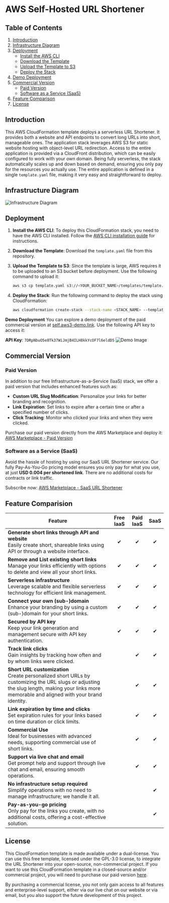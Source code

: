 # AWS Self-Hosted URL Shortener

## Table of Contents
1. [Introduction](#introduction)
2. [Infrastructure Diagram](#infrastructure-diagram)
3. [Deployment](#deployment)
   - [Install the AWS CLI](#install-the-aws-cli)
   - [Download the Template](#download-the-template)
   - [Upload the Template to S3](#upload-the-template-to-s3)
   - [Deploy the Stack](#deploy-the-stack)
4. [Demo Deployment](#demo-deployment)
5. [Commercial Version](#commercial-version)
   - [Paid Version](#paid-version)
   - [Software as a Service (SaaS)](#software-as-a-service-saas)
6. [Feature Comparison](#feature-comparison)
7. [License](#license)


## Introduction
This AWS CloudFormation template deploys a serverless URL Shortener. It provides both a website and API endpoints to convert long URLs into short, manageable ones. The application stack leverages AWS S3 for static website hosting with object-level URL redirection. Access to the entire application is provided via a CloudFront distribution, which can be easily configured to work with your own domain. Being fully serverless, the stack automatically scales up and down based on demand, ensuring you only pay for the resources you actually use. The entire application is defined in a single `template.yaml` file, making it very easy and straightforward to deploy.

## Infrastructure Diagram
![Infrastructure Diagram](https://cdn.silverlining.cloud/cloudformation-url-shortener/aws-self-hosted-url-shortener-github.png)

## Deployment
1. **Install the AWS CLI**: To deploy this CloudFormation stack, you need to have the AWS CLI installed. Follow the [AWS CLI installation guide](https://docs.aws.amazon.com/cli/latest/userguide/getting-started-install.html) for instructions.

2. **Download the Template**: Download the `template.yaml` file from this repository.

3. **Upload the Template to S3**: Since the template is large, AWS requires it to be uploaded to an S3 bucket before deployment. Use the following command to upload it:

    ```bash
    aws s3 cp template.yaml s3://<YOUR_BUCKET_NAME>/templates/template.yaml
    ```

4. **Deploy the Stack**: Run the following command to deploy the stack using CloudFormation:

    ```bash
    aws cloudformation create-stack --stack-name <STACK_NAME> --template-url https://<YOUR_BUCKET_NAME>.s3.amazonaws.com/templates/template.yaml --capabilities CAPABILITY_NAMED_IAM --region <REGION>
    ```

**Demo Deployment**
You can explore a demo deployment of the paid commercial version at [self.aws3-demo.link](https://self.aws3-demo.link). Use the following API key to access it:

**API Key**: `7DRpNbuO5e8Tk37WiJmjB4ILH8kkYcOF7l6eldD5`
![Demo Image](https://cdn.silverlining.cloud/cloudformation-url-shortener/aws3-self-hosted.png)

## Commercial Version
### Paid Version

In addition to our free Infrastructure-as-a-Service (IaaS) stack, we offer a paid version that includes enhanced features such as:

- **Custom URL Slug Modification**: Personalize your links for better branding and recognition.
- **Link Expiration**: Set links to expire after a certain time or after a specified number of clicks.
- **Click Tracking**: Monitor who clicked your links and when they were clicked.

Purchase our paid version directly from the AWS Marketplace and deploy it: [AWS Marketplace - Paid Version](https://aws.amazon.com/marketplace/pp/prodview-y3fqwgluejol6)

### Software as a Service (SaaS)

Avoid the hassle of hosting by using our SaaS URL Shortener service. Our fully Pay-As-You-Go pricing model ensures you only pay for what you use, at just **USD 0.004 per shortened link**. There are no additional costs for contracts or link traffic.

Subscribe now: [AWS Marketplace - SaaS URL Shortener](https://aws.amazon.com/marketplace/pp/prodview-aduakv5eklenq)

## Feature Comparision
| Feature                                           | Free IaaS | Paid IaaS | SaaS |
|---------------------------------------------------|:---------:|:---------:|:----:|
| **Generate short links through API and website**  <br> Easily create short, shareable links using API or through a website interface. |     ✔     |     ✔     |  ✔   |
| **Remove and List existing short links**          <br> Manage your links efficiently with options to delete and view all your short links. |     ✔     |     ✔     |  ✔   |
| **Serverless infrastructure**                     <br> Leverage scalable and flexible serverless technology for efficient link management. |     ✔     |     ✔     |  ✔   |
| **Connect your own (sub-)domain**                 <br> Enhance your branding by using a custom (sub-)domain for your short links. |     ✔     |     ✔     |  ✔   |
| **Secured by API key**                            <br> Keep your link generation and management secure with API key authentication. |     ✔     |     ✔     |  ✔   |
| **Track link clicks**                             <br> Gain insights by tracking how often and by whom links were clicked. |           |     ✔     |  ✔   |
| **Short URL customization**                       <br> Create personalized short URLs by customizing the URL slugs or adjusting the slug length, making your links more memorable and aligned with your brand identity. |           |     ✔     |  ✔   |
| **Link expiration by time and clicks**            <br> Set expiration rules for your links based on time duration or click limits. |           |     ✔     |  ✔   |
| **Commercial Use**                                <br> Ideal for businesses with advanced needs, supporting commercial use of short links. |           |     ✔     |  ✔   |
| **Support via live chat and email**               <br> Get prompt help and support through live chat and email, ensuring smooth operations. |           |     ✔     |  ✔   |
| **No infrastructure setup required**              <br> Simplify operations with no need to manage infrastructure; we handle it all. |           |           |  ✔   |
| **Pay-as-you-go pricing**                         <br> Only pay for the links you create, with no additional costs, offering a cost-effective solution. |           |           |  ✔   |

## License
This CloudFormation template is made available under a dual-license. You can use this free template, licensed under the GPL-3.0 license, to integrate the URL Shortener into your open-source, non-commercial project. If you want to use this CloudFormation template in a closed-source and/or commercial project, you will need to purchase our paid version [here](https://aws.amazon.com/marketplace/pp/prodview-y3fqwgluejol6).

By purchasing a commercial license, you not only gain access to all features and enterprise-level support, either via our live chat on our website or via email, but you also support the future development of this project.
